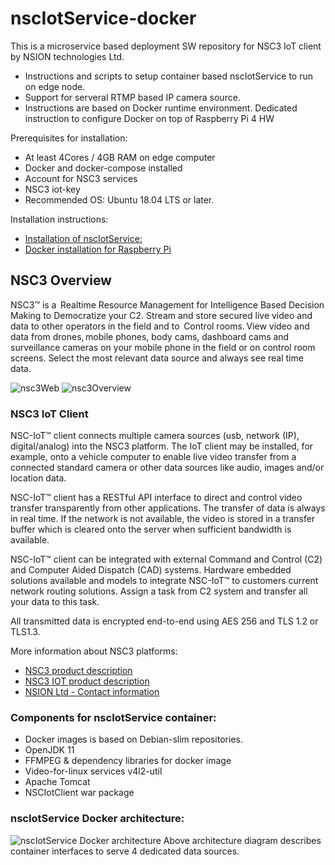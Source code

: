 # nscIotService-docker

This is a microservice based deployment SW repository for NSC3 IoT client by NSION technologies Ltd.
- Instructions and scripts to setup container based nscIotService to run on edge node.
- Support for serveral RTMP based IP camera source.
- Instructions are based on Docker runtime environment. Dedicated instruction to configure Docker on top of Raspberry Pi 4 HW

Prerequisites for installation:
- At least 4Cores / 4GB RAM on edge computer
- Docker and docker-compose installed
- Account for NSC3 services
- NSC3 iot-key
- Recommended OS: Ubuntu 18.04 LTS or later.

Installation instructions:
- [Installation of nscIotService:](https://github.com/NSION/nscIotService-docker/blob/main/Installation-nscIotService.md)
- [Docker installation for Raspberry Pi](https://github.com/NSION/nscIotService-docker/blob/main/Installation-Raspberry-Pi.md)


## NSC3 Overview

NSC3™ is a  Realtime Resource Management for Intelligence Based Decision Making to Democratize your C2. Stream and store secured live video and data to other operators in the field and to  Control rooms. View video and data from drones, mobile phones, body cams, dashboard cams and surveillance cameras on your mobile phone in the field or on control room screens. Select the most relevant data source and always see real time data.   

![nsc3Web](https://www.nsiontec.com/wp-content/uploads/2020/08/WebApp_image-768x612.png)
![nsc3Overview](https://www.nsiontec.com/wp-content/uploads/2020/08/NSC3Overwiev-scaled-1-768x543.jpg)

### NSC3 IoT Client

NSC-IoT™ client connects multiple camera sources (usb, network
(IP), digital/analog) into the NSC3 platform. The IoT client may be
installed, for example, onto a vehicle computer to enable live video
transfer from a connected standard camera or other data sources
like audio, images and/or location data.

NSC-IoT™ client has a RESTful API interface to direct and control
video transfer transparently from other applications. The transfer of
data is always in real time. If the network is not available, the video
is stored in a transfer buffer which is cleared onto the server when
sufficient bandwidth is available.  

NSC-IoT™ client can be integrated with external Command
and Control (C2) and Computer Aided Dispatch (CAD)
systems. Hardware embedded solutions available and models to
integrate NSC-IoT™ to customers current network routing solutions.
Assign a task from C2 system and transfer all your data to this
task. 

All transmitted data is encrypted end-to-end using AES 256
and TLS 1.2 or TLS1.3.

More information about NSC3 platforms:
- [NSC3 product description](https://www.nsiontec.com/platform/)
- [NSC3 IOT product description](https://www.nsiontec.com/wp-content/uploads/2020/09/ProductSheets_IoT.pdf)
- [NSION Ltd - Contact information](https://www.nsiontec.com/company/contact/)

### Components for nscIotService container:
- Docker images is based on Debian-slim repositories.
- OpenJDK 11
- FFMPEG & dependency libraries for docker image
- Video-for-linux services v4l2-util
- Apache Tomcat
- NSCIotClient war package

### nscIotService Docker architecture:
![nscIotService Docker architecture](https://github.com/NSION/nscIotService---docker/blob/main/pictures/nscIotService-docker.png)
Above architecture diagram describes container interfaces to serve 4 dedicated data sources. 
